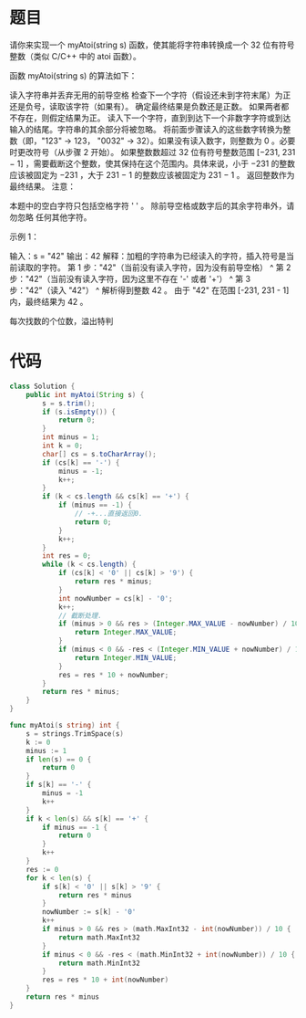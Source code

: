 # 题目

请你来实现一个 myAtoi(string s) 函数，使其能将字符串转换成一个 32 位有符号整数（类似 C/C++ 中的 atoi 函数）。

函数 myAtoi(string s) 的算法如下：

读入字符串并丢弃无用的前导空格
检查下一个字符（假设还未到字符末尾）为正还是负号，读取该字符（如果有）。 确定最终结果是负数还是正数。 如果两者都不存在，则假定结果为正。
读入下一个字符，直到到达下一个非数字字符或到达输入的结尾。字符串的其余部分将被忽略。
将前面步骤读入的这些数字转换为整数（即，"123" -> 123， "0032" -> 32）。如果没有读入数字，则整数为 0 。必要时更改符号（从步骤 2 开始）。
如果整数数超过 32 位有符号整数范围 [−231,  231 − 1] ，需要截断这个整数，使其保持在这个范围内。具体来说，小于 −231 的整数应该被固定为 −231 ，大于 231 − 1 的整数应该被固定为 231 − 1 。
返回整数作为最终结果。
注意：

本题中的空白字符只包括空格字符 ' ' 。
除前导空格或数字后的其余字符串外，请勿忽略 任何其他字符。

示例 1：

输入：s = "42"
输出：42
解释：加粗的字符串为已经读入的字符，插入符号是当前读取的字符。
第 1 步："42"（当前没有读入字符，因为没有前导空格）
         ^
第 2 步："42"（当前没有读入字符，因为这里不存在 '-' 或者 '+'）
         ^
第 3 步："42"（读入 "42"）
           ^
解析得到整数 42 。
由于 "42" 在范围 [-231, 231 - 1] 内，最终结果为 42 。



每次找数的个位数，溢出特判

# 代码

```java
class Solution {
    public int myAtoi(String s) {
        s = s.trim();
        if (s.isEmpty()) {
            return 0;
        }
        int minus = 1;
        int k = 0;
        char[] cs = s.toCharArray();
        if (cs[k] == '-') {
            minus = -1;
            k++;
        }
        if (k < cs.length && cs[k] == '+') {
            if (minus == -1) {
                // -+...直接返回0.
                return 0;
            } 
            k++;
        }
        int res = 0;
        while (k < cs.length) {
            if (cs[k] < '0' || cs[k] > '9') {
                return res * minus;
            }
            int nowNumber = cs[k] - '0';
            k++;
            // 截断处理.
            if (minus > 0 && res > (Integer.MAX_VALUE - nowNumber) / 10) {
                return Integer.MAX_VALUE;
            }
            if (minus < 0 && -res < (Integer.MIN_VALUE + nowNumber) / 10) {
                return Integer.MIN_VALUE;
            }
            res = res * 10 + nowNumber;
        }
        return res * minus;
    }
}
```

```go
func myAtoi(s string) int {
    s = strings.TrimSpace(s)
    k := 0
    minus := 1
    if len(s) == 0 {
        return 0
    }
    if s[k] == '-' {
        minus = -1
        k++
    }
    if k < len(s) && s[k] == '+' {
        if minus == -1 {
            return 0
        }
        k++
    }
    res := 0
    for k < len(s) {
        if s[k] < '0' || s[k] > '9' {
            return res * minus
        }
        nowNumber := s[k] - '0'
        k++
        if minus > 0 && res > (math.MaxInt32 - int(nowNumber)) / 10 {
            return math.MaxInt32
        }
        if minus < 0 && -res < (math.MinInt32 + int(nowNumber)) / 10 {
            return math.MinInt32
        }
        res = res * 10 + int(nowNumber)
    }
    return res * minus
}
```



